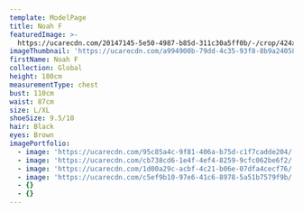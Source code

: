 ```yaml
---
template: ModelPage
title: Noah F
featuredImage: >-
  https://ucarecdn.com/20147145-5e50-4987-b85d-311c30a5ff0b/-/crop/424x262/0,0/-/preview/
imageThumbnail: 'https://ucarecdn.com/a994900b-79dd-4c35-93f8-8b9a24058bea/'
firstName: Noah F
collection: Global
height: 180cm
measurementType: chest
bust: 110cm
waist: 87cm
size: L/XL
shoeSize: 9.5/10
hair: Black
eyes: Brown
imagePortfolio:
  - image: 'https://ucarecdn.com/95c85a4c-9f81-406a-b75d-c1f7cadde204/'
  - image: 'https://ucarecdn.com/cb738cd6-1e4f-4ef4-8259-9cfc062be6f2/'
  - image: 'https://ucarecdn.com/1d00a29c-acbf-4c21-b06e-07dfa4cecf76/'
  - image: 'https://ucarecdn.com/c5ef9b10-97e6-41c6-8978-5a51b7579f9b/'
  - {}
  - {}
---
```


